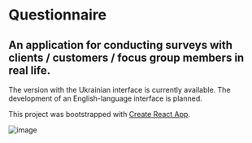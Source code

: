 # Questionnaire

## An application for conducting surveys with clients / customers / focus group members in real life.

The version with the Ukrainian interface is currently available. The development of an English-language interface is planned.

This project was bootstrapped with [Create React App](https://github.com/facebook/create-react-app).

![image](https://user-images.githubusercontent.com/112722061/227385587-c903e9ba-148e-4095-9d1b-246b9fc69c51.png)

